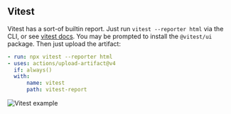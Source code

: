 ## Vitest

Vitest has a sort-of builtin report. Just run `vitest --reporter html` via the CLI, or see [vitest docs](https://vitest.dev/guide/reporter.html#html-reporter). You may be prompted to install the `@vitest/ui` package. Then just upload the artifact:

```yaml
- run: npx vitest --reporter html
- uses: actions/upload-artifact@v4
  if: always()
  with:
      name: vitest
      path: vitest-report
```

![Vitest example](/reports/vitest.png)
